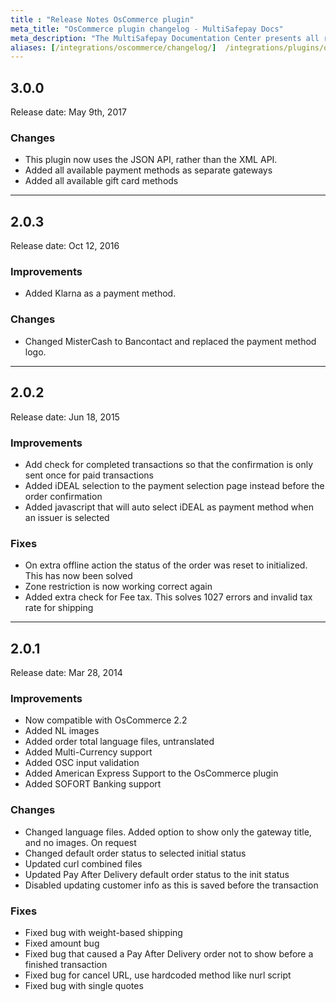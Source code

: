 ```yaml
---
title : "Release Notes OsCommerce plugin"
meta_title: "OsCommerce plugin changelog - MultiSafepay Docs"
meta_description: "The MultiSafepay Documentation Center presents all relevant information about our Plugins and API. You can also find support pages for payment methods, tools and general questions as well as the contact details of our Support and Integration Teams."
aliases: [/integrations/oscommerce/changelog/]	/integrations/plugins/oscommerce/changelog/
---
```


## 3.0.0
Release date: May 9th, 2017
### Changes
+ This plugin now uses the JSON API, rather than the XML API.
+ Added all available payment methods as separate gateways
+ Added all available gift card methods

***

## 2.0.3
Release date: Oct 12, 2016
### Improvements
+ Added Klarna as a payment method.

### Changes
+ Changed MisterCash to Bancontact and replaced the payment method logo.

***

## 2.0.2
Release date: Jun 18, 2015
### Improvements
+ Add check for completed transactions so that the confirmation is only sent once for paid transactions
+ Added iDEAL selection to the payment selection page instead before the order confirmation
+ Added javascript that will auto select iDEAL as payment method when an issuer is selected

### Fixes
+ On extra offline action the status of the order was reset to initialized. This has now been solved
+ Zone restriction is now working correct again
+ Added extra check for Fee tax. This solves 1027 errors and invalid tax rate for shipping

***

## 2.0.1
Release date: Mar 28, 2014
### Improvements
+ Now compatible with OsCommerce 2.2
+ Added NL images
+ Added order total language files, untranslated
+ Added Multi-Currency support
+ Added OSC input validation
+ Added American Express Support to the OsCommerce plugin
+ Added SOFORT Banking support

### Changes
+ Changed language files. Added option to show only the gateway title, and no images. On request
+ Changed default order status to selected initial status
+ Updated curl combined files
+ Updated Pay After Delivery default order status to the init status
+ Disabled updating customer info as this is saved before the transaction

### Fixes
+ Fixed bug with weight-based shipping
+ Fixed amount bug
+ Fixed bug that caused a Pay After Delivery order not to show before a finished transaction
+ Fixed bug for cancel URL, use hardcoded method like nurl script
+ Fixed bug with single quotes
